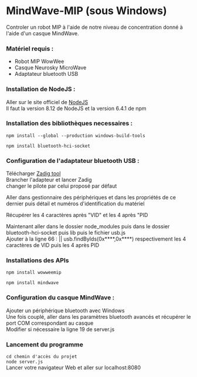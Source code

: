# MindWave-MIP (sous Windows)
Controler un robot MIP à l'aide de notre niveau de concentration donné à l'aide d'un casque MindWave.  

### Matériel requis :
- Robot MIP WowWee
- Casque Neurosky MicroWave
- Adaptateur bluetooth USB
### Installation de NodeJS :

Aller sur le site officiel de [NodeJS](https://nodejs.org/en/download/)  
Il faut la version 8.12 de NodeJS et la version 6.4.1 de npm

### Installation des bibliothèques necessaires :

`npm install --global --production windows-build-tools`  

`npm install bluetooth-hci-socket`  

### Configuration de l'adaptateur bluetooth USB :
Télécharger [Zadig tool](https://zadig.akeo.ie/)  
Brancher l'adapteur et lancer Zadig  
changer le pilote par celui proposé par défaut  

Aller dans gestionnaire des périphériques et dans les propriétés de ce dernier puis détail et numéros d'identification du matériel  

Récupérer les 4 caractères après "VID" et les 4 après "PID  

Maintenant aller dans le dossier node_modules puis dans le dossier bluetooth-hci-socket puis lib puis le fichier usb.js  
Ajouter à la ligne 66 : || usb.findByIds(0x****,0x****) respectivement les 4 caractères de VID puis les 4 après PID  

### Installations des APIs  

`npm install wowweemip`  

`npm install mindwave`

### Configuration du casque MindWave :  
Ajouter un périphérique bluetooth avec Windows  
Une fois couplé, aller dans les paramètres bluetooth avancés et récupérer le port COM correspondant au casque  
Modifier si nécessaire la ligne 19 de server.js 

### Lancement du programme 
`cd chemin d'accès du projet`  
`node server.js`  
Lancer votre navigateur Web et aller sur localhost:8080


